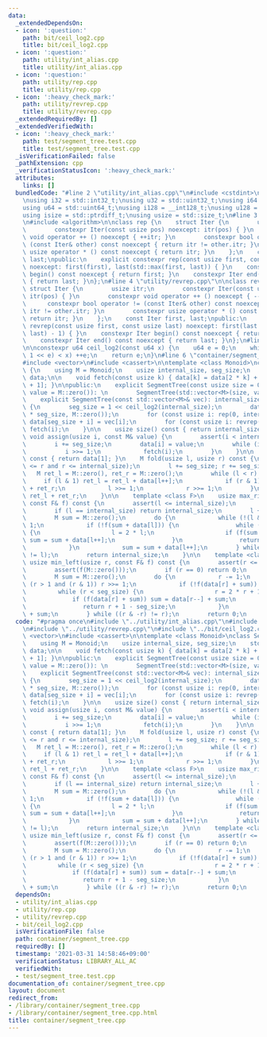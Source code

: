 ```yaml
---
data:
  _extendedDependsOn:
  - icon: ':question:'
    path: bit/ceil_log2.cpp
    title: bit/ceil_log2.cpp
  - icon: ':question:'
    path: utility/int_alias.cpp
    title: utility/int_alias.cpp
  - icon: ':question:'
    path: utility/rep.cpp
    title: utility/rep.cpp
  - icon: ':heavy_check_mark:'
    path: utility/revrep.cpp
    title: utility/revrep.cpp
  _extendedRequiredBy: []
  _extendedVerifiedWith:
  - icon: ':heavy_check_mark:'
    path: test/segment_tree.test.cpp
    title: test/segment_tree.test.cpp
  _isVerificationFailed: false
  _pathExtension: cpp
  _verificationStatusIcon: ':heavy_check_mark:'
  attributes:
    links: []
  bundledCode: "#line 2 \"utility/int_alias.cpp\"\n#include <cstdint>\n#include <cstddef>\n\
    \nusing i32 = std::int32_t;\nusing u32 = std::uint32_t;\nusing i64 = std::int64_t;\n\
    using u64 = std::uint64_t;\nusing i128 = __int128_t;\nusing u128 = __uint128_t;\n\
    using isize = std::ptrdiff_t;\nusing usize = std::size_t;\n#line 3 \"utility/rep.cpp\"\
    \n#include <algorithm>\n\nclass rep {\n    struct Iter {\n        usize itr;\n\
    \        constexpr Iter(const usize pos) noexcept: itr(pos) { }\n        constexpr\
    \ void operator ++ () noexcept { ++itr; }\n        constexpr bool operator !=\
    \ (const Iter& other) const noexcept { return itr != other.itr; }\n        constexpr\
    \ usize operator * () const noexcept { return itr; }\n    };\n    const Iter first,\
    \ last;\npublic:\n    explicit constexpr rep(const usize first, const usize last)\
    \ noexcept: first(first), last(std::max(first, last)) { }\n    constexpr Iter\
    \ begin() const noexcept { return first; }\n    constexpr Iter end() const noexcept\
    \ { return last; }\n};\n#line 4 \"utility/revrep.cpp\"\n\nclass revrep {\n   \
    \ struct Iter {\n        usize itr;\n        constexpr Iter(const usize pos) noexcept:\
    \ itr(pos) { }\n        constexpr void operator ++ () noexcept { --itr; }\n  \
    \      constexpr bool operator != (const Iter& other) const noexcept { return\
    \ itr != other.itr; }\n        constexpr usize operator * () const noexcept {\
    \ return itr; }\n    };\n    const Iter first, last;\npublic:\n    explicit constexpr\
    \ revrep(const usize first, const usize last) noexcept: first(last - 1), last(std::min(first,\
    \ last) - 1) { }\n    constexpr Iter begin() const noexcept { return first; }\n\
    \    constexpr Iter end() const noexcept { return last; }\n};\n#line 3 \"bit/ceil_log2.cpp\"\
    \n\nconstexpr u64 ceil_log2(const u64 x) {\n    u64 e = 0;\n    while (((u64)\
    \ 1 << e) < x) ++e;\n    return e;\n}\n#line 6 \"container/segment_tree.cpp\"\n\
    #include <vector>\n#include <cassert>\n\ntemplate <class Monoid>\nclass SegmentTree\
    \ {\n    using M = Monoid;\n    usize internal_size, seg_size;\n    std::vector<M>\
    \ data;\n\n    void fetch(const usize k) { data[k] = data[2 * k] + data[2 * k\
    \ + 1]; }\n\npublic:\n    explicit SegmentTree(const usize size = 0, const M&\
    \ value = M::zero()): \n        SegmentTree(std::vector<M>(size, value)) { }\n\
    \    explicit SegmentTree(const std::vector<M>& vec): internal_size(vec.size())\
    \ {\n        seg_size = 1 << ceil_log2(internal_size);\n        data = std::vector<M>(2\
    \ * seg_size, M::zero());\n        for (const usize i: rep(0, internal_size))\
    \ data[seg_size + i] = vec[i];\n        for (const usize i: revrep(1, seg_size))\
    \ fetch(i);\n    }\n\n    usize size() const { return internal_size; }\n\n   \
    \ void assign(usize i, const M& value) {\n        assert(i < internal_size);\n\
    \        i += seg_size;\n        data[i] = value;\n        while (i > 1) {\n \
    \           i >>= 1;\n            fetch(i);\n        }\n    }\n\n    M fold()\
    \ const { return data[1]; }\n    M fold(usize l, usize r) const {\n        assert(l\
    \ <= r and r <= internal_size);\n        l += seg_size; r += seg_size;\n     \
    \   M ret_l = M::zero(), ret_r = M::zero();\n        while (l < r) {\n       \
    \     if (l & 1) ret_l = ret_l + data[l++];\n            if (r & 1) ret_r = data[--r]\
    \ + ret_r;\n            l >>= 1;\n            r >>= 1;\n        }\n        return\
    \ ret_l + ret_r;\n    }\n\n    template <class F>\n    usize max_right(usize l,\
    \ const F& f) const {\n        assert(l <= internal_size);\n        assert(f(M::zero()));\n\
    \        if (l == internal_size) return internal_size;\n        l += seg_size;\n\
    \        M sum = M::zero();\n        do {\n            while (!(l & 1)) l >>=\
    \ 1;\n            if (!f(sum + data[l])) {\n                while (l < seg_size)\
    \ {\n                    l = 2 * l;\n                    if (f(sum + data[l]))\
    \ sum = sum + data[l++];\n                }\n                return l - seg_size;\n\
    \            }\n            sum = sum + data[l++];\n        } while ((l & -l)\
    \ != l);\n        return internal_size;\n    }\n\n    template <class F>\n   \
    \ usize min_left(usize r, const F& f) const {\n        assert(r <= internal_size);\n\
    \        assert(f(M::zero()));\n        if (r == 0) return 0;\n        r += seg_size;\n\
    \        M sum = M::zero();\n        do {\n            r -= 1;\n            while\
    \ (r > 1 and (r & 1)) r >>= 1;\n            if (!f(data[r] + sum)) {\n       \
    \         while (r < seg_size) {\n                    r = 2 * r + 1;\n       \
    \             if (f(data[r] + sum)) sum = data[r--] + sum;\n                }\n\
    \                return r + 1 - seg_size;\n            }\n            sum = data[r]\
    \ + sum;\n        } while ((r & -r) != r);\n        return 0;\n    }\n};\n"
  code: "#pragma once\n#include \"../utility/int_alias.cpp\"\n#include \"../utility/rep.cpp\"\
    \n#include \"../utility/revrep.cpp\"\n#include \"../bit/ceil_log2.cpp\"\n#include\
    \ <vector>\n#include <cassert>\n\ntemplate <class Monoid>\nclass SegmentTree {\n\
    \    using M = Monoid;\n    usize internal_size, seg_size;\n    std::vector<M>\
    \ data;\n\n    void fetch(const usize k) { data[k] = data[2 * k] + data[2 * k\
    \ + 1]; }\n\npublic:\n    explicit SegmentTree(const usize size = 0, const M&\
    \ value = M::zero()): \n        SegmentTree(std::vector<M>(size, value)) { }\n\
    \    explicit SegmentTree(const std::vector<M>& vec): internal_size(vec.size())\
    \ {\n        seg_size = 1 << ceil_log2(internal_size);\n        data = std::vector<M>(2\
    \ * seg_size, M::zero());\n        for (const usize i: rep(0, internal_size))\
    \ data[seg_size + i] = vec[i];\n        for (const usize i: revrep(1, seg_size))\
    \ fetch(i);\n    }\n\n    usize size() const { return internal_size; }\n\n   \
    \ void assign(usize i, const M& value) {\n        assert(i < internal_size);\n\
    \        i += seg_size;\n        data[i] = value;\n        while (i > 1) {\n \
    \           i >>= 1;\n            fetch(i);\n        }\n    }\n\n    M fold()\
    \ const { return data[1]; }\n    M fold(usize l, usize r) const {\n        assert(l\
    \ <= r and r <= internal_size);\n        l += seg_size; r += seg_size;\n     \
    \   M ret_l = M::zero(), ret_r = M::zero();\n        while (l < r) {\n       \
    \     if (l & 1) ret_l = ret_l + data[l++];\n            if (r & 1) ret_r = data[--r]\
    \ + ret_r;\n            l >>= 1;\n            r >>= 1;\n        }\n        return\
    \ ret_l + ret_r;\n    }\n\n    template <class F>\n    usize max_right(usize l,\
    \ const F& f) const {\n        assert(l <= internal_size);\n        assert(f(M::zero()));\n\
    \        if (l == internal_size) return internal_size;\n        l += seg_size;\n\
    \        M sum = M::zero();\n        do {\n            while (!(l & 1)) l >>=\
    \ 1;\n            if (!f(sum + data[l])) {\n                while (l < seg_size)\
    \ {\n                    l = 2 * l;\n                    if (f(sum + data[l]))\
    \ sum = sum + data[l++];\n                }\n                return l - seg_size;\n\
    \            }\n            sum = sum + data[l++];\n        } while ((l & -l)\
    \ != l);\n        return internal_size;\n    }\n\n    template <class F>\n   \
    \ usize min_left(usize r, const F& f) const {\n        assert(r <= internal_size);\n\
    \        assert(f(M::zero()));\n        if (r == 0) return 0;\n        r += seg_size;\n\
    \        M sum = M::zero();\n        do {\n            r -= 1;\n            while\
    \ (r > 1 and (r & 1)) r >>= 1;\n            if (!f(data[r] + sum)) {\n       \
    \         while (r < seg_size) {\n                    r = 2 * r + 1;\n       \
    \             if (f(data[r] + sum)) sum = data[r--] + sum;\n                }\n\
    \                return r + 1 - seg_size;\n            }\n            sum = data[r]\
    \ + sum;\n        } while ((r & -r) != r);\n        return 0;\n    }\n};\n"
  dependsOn:
  - utility/int_alias.cpp
  - utility/rep.cpp
  - utility/revrep.cpp
  - bit/ceil_log2.cpp
  isVerificationFile: false
  path: container/segment_tree.cpp
  requiredBy: []
  timestamp: '2021-03-31 14:58:46+09:00'
  verificationStatus: LIBRARY_ALL_AC
  verifiedWith:
  - test/segment_tree.test.cpp
documentation_of: container/segment_tree.cpp
layout: document
redirect_from:
- /library/container/segment_tree.cpp
- /library/container/segment_tree.cpp.html
title: container/segment_tree.cpp
---
```

